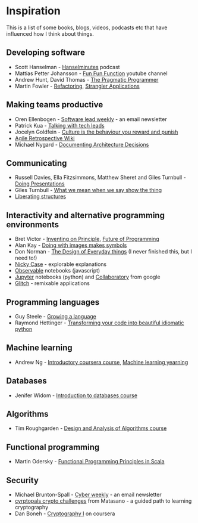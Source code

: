 # Inspiration

This is a list of some books, blogs, videos, podcasts etc that have influenced how I think about things.

## Developing software
- Scott Hanselman - [Hanselminutes](https://hanselminutes.com/) podcast
- Mattias Petter Johansson - [Fun Fun Function](https://www.youtube.com/channel/UCO1cgjhGzsSYb1rsB4bFe4Q) youtube channel
- Andrew Hunt, David Thomas - [The Pragmatic Programmer](https://www.nceclusters.no/globalassets/filer/nce/diverse/the-pragmatic-programmer.pdf)
- Martin Fowler - [Refactoring](https://martinfowler.com/books/refactoring.html), [Strangler Applications](https://www.martinfowler.com/bliki/StranglerApplication.html)

## Making teams productive
- Oren Ellenbogen - [Software lead weekly](http://softwareleadweekly.com/) - an email newsletter
- Patrick Kua - [Talking with tech leads](https://www.goodreads.com/book/show/23270194-talking-with-tech-leads)
- Jocelyn Goldfein - [Culture is the behaviour you reward and punish](https://jocelyngoldfein.com/culture-is-the-behavior-you-reward-and-punish-7e8e75c6543e)
- [Agile Retrospective Wiki](http://retrospectivewiki.org/index.php?title=Agile_Retrospective_Resource_Wiki)
- Michael Nygard - [Documenting Architecture Decisions](http://thinkrelevance.com/blog/2011/11/15/documenting-architecture-decisions)

## Communicating
- Russell Davies, Ella Fitzsimmons, Matthew Sheret and Giles Turnbull - [Doing Presentations](http://www.doingpresentations.com)
- Giles Turnbull - [What we mean when we say show the thing](https://gdsengagement.blog.gov.uk/2016/11/04/what-we-mean-when-we-say-show-the-thing/)
- [Liberating structures](http://www.liberatingstructures.com/)

## Interactivity and alternative programming environments
- Bret Victor - [Inventing on Principle](https://www.youtube.com/watch?v=8QiPFmIMxFc), [Future of Programming](https://www.youtube.com/watch?v=8pTEmbeENF4)
- Alan Kay - [Doing with images makes symbols](https://archive.org/details/AlanKeyD1987)
- Don Norman - [The Design of Everyday things](http://www.nixdell.com/classes/HCI-and-Design-Spring-2017/The-Design-of-Everyday-Things-Revised-and-Expanded-Edition.pdf) (I never finished this, but I need to!)
- [Nicky Case](https://ncase.me/) - explorable explanations
- [Observable](https://observablehq.com/) notebooks (javascript)
- [Jupyter](https://jupyter.org/) notebooks (python) and [Collaboratory](https://colab.research.google.com/) from google
- [Glitch](https://glitch.com/) - remixable applications

## Programming languages
- Guy Steele - [Growing a language](https://www.youtube.com/watch?v=_ahvzDzKdB0)
- Raymond Hettinger - [Transforming your code into beautiful idiomatic python](https://youtu.be/OSGv2VnC0go)

## Machine learning
- Andrew Ng - [Introductory coursera course](https://www.coursera.org/learn/machine-learning), [Machine learning yearning](https://www.mlyearning.org/)

## Databases
- Jenifer Widom - [Introduction to databases course](https://lagunita.stanford.edu/courses/DB/2014/SelfPaced/about)

## Algorithms
- Tim Roughgarden - [Design and Analysis of Algorithms course](https://www.youtube.com/watch?v=yRM3sc57q0c&list=PLXFMmlk03Dt7Q0xr1PIAriY5623cKiH7V)

## Functional programming
- Martin Odersky - [Functional Programming Principles in Scala](https://www.coursera.org/learn/progfun1)

## Security
- Michael Brunton-Spall - [Cyber weekly](https://tinyletter.com/CyberWeekly) - an email newsletter
- [cyrptopals crypto challenges](https://cryptopals.com/) from Matasano - a guided path to learning cryptography
- Dan Boneh - [Cryptography I](https://www.coursera.org/learn/crypto) on coursera
